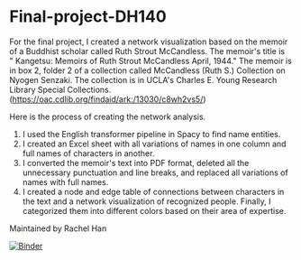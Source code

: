 # Final-project-DH140
For the final project, I created a network visualization based on the memoir of a Buddhist scholar called Ruth Strout McCandless. The memoir's title is " Kangetsu: Memoirs of Ruth Strout McCandless April, 1944." The memoir is in box 2, folder 2 of a collection called McCandless (Ruth S.) Collection on Nyogen Senzaki. The collection is in  UCLA's Charles E. Young Research Library Special Collections. (https://oac.cdlib.org/findaid/ark:/13030/c8wh2vs5/)

Here is the process of creating the network analysis. 
1. I used the English transformer pipeline in Spacy to find name entities. 
2. I created an Excel sheet with all variations of names in one column and full names of characters in another.
3. I converted the memoir's text into PDF format, deleted all the unnecessary punctuation and line breaks, and replaced all variations of names with full names.
4. I created a node and edge table of connections between characters in the text and a network visualization of recognized people. Finally, I categorized them into different colors based on their area of expertise.

Maintained by Rachel Han

[![Binder](https://mybinder.org/badge_logo.svg)](https://mybinder.org/v2/gh/Rachelewbc/Final-project-DH140/main)
